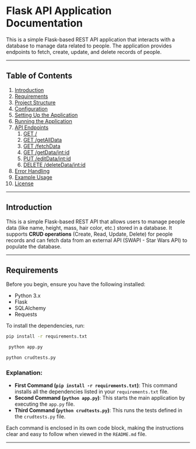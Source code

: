 # Flask API Application Documentation

This is a simple Flask-based REST API application that interacts with a database to manage data related to people. The application provides endpoints to fetch, create, update, and delete records of people.

---

## Table of Contents

1. [Introduction](#introduction)
2. [Requirements](#requirements)
3. [Project Structure](#project-structure)
4. [Configuration](#configuration)
5. [Setting Up the Application](#setting-up-the-application)
6. [Running the Application](#running-the-application)
7. [API Endpoints](#api-endpoints)
   1. [GET /](#get-)
   2. [GET /getAllData](#get-alldata)
   3. [GET /fetchData](#get-fetchdata)
   4. [GET /getData/<int:id>](#get-getdataintid)
   5. [PUT /editData/<int:id>](#put-editdataintid)
   6. [DELETE /deleteData/<int:id>](#delete-deletedataintid)
8. [Error Handling](#error-handling)
9. [Example Usage](#example-usage)
10. [License](#license)

---

## Introduction

This is a simple Flask-based REST API that allows users to manage people data (like name, height, mass, hair color, etc.) stored in a database. It supports **CRUD operations** (Create, Read, Update, Delete) for people records and can fetch data from an external API (SWAPI - Star Wars API) to populate the database.

---

## Requirements

Before you begin, ensure you have the following installed:

- Python 3.x
- Flask
- SQLAlchemy
- Requests

To install the dependencies, run:

```bash
pip install -r requirements.txt
```

```bash
 python app.py
```

```bash
python crudtests.py
```

### Explanation:
- **First Command (`pip install -r requirements.txt`)**: This command installs all the dependencies listed in your `requirements.txt` file.
- **Second Command (`python app.py`)**: This starts the main application by executing the `app.py` file.
- **Third Command (`python crudtests.py`)**: This runs the tests defined in the `crudtests.py` file.

Each command is enclosed in its own code block, making the instructions clear and easy to follow when viewed in the `README.md` file.

---



